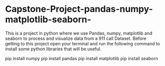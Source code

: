 # Capstone-Project-pandas-numpy-matplotlib-seaborn-
This is a project in python where we use Pandas, numpy, matplotlib and seaborn to process and visualize data from a 911 call Dataset.
Before getting to this project open your terminal and run the following command to install some python libraries that will be useful.

pip install numpy
pip install pandas
pip install matplotlib
pip install seaborn

